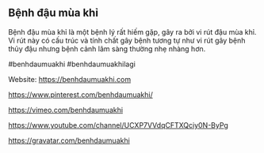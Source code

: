 ## Bệnh đậu mùa khỉ

Bệnh đậu mùa khỉ là một bệnh lý rất hiếm gặp, gây ra bởi vi rút đậu mùa khỉ. Vi rút này có cấu trúc và tính chất gây bệnh tương tự như vi rút gây bệnh thủy đậu nhưng bệnh cảnh lâm sàng thường nhẹ nhàng hơn.

#benhdaumuakhi #benhdaumuakhilagi

Website: https://benhdaumuakhi.com

https://www.pinterest.com/benhdaumuakhi/

https://vimeo.com/benhdaumuakhi

https://www.youtube.com/channel/UCXP7VVdqCFTXQciy0N-ByPg

https://gravatar.com/benhdaumuakhi
